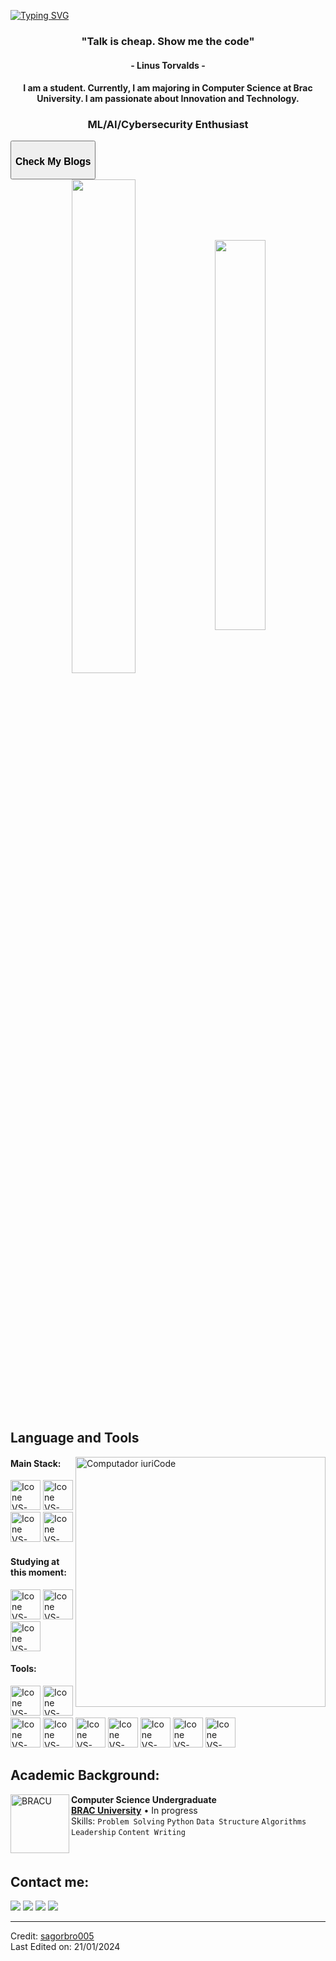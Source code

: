 [![Typing SVG](https://readme-typing-svg.herokuapp.com?color=FF3670&size=35&center=true&vCenter=true&width=1000&lines=Welcome+to+my+GitHub+profile!;My+name+is+Shahadat+Sagor;I'm+a+Computer+Science+Student)](https://git.io/typing-svg)

<h3 align="center">"Talk is cheap. Show me the code"</h3>
<h4 align="center">- Linus Torvalds -</h4>
<h4 align="center"> I am a student. Currently, I am majoring in Computer Science at Brac University. I am passionate about Innovation and Technology.</h4>
<h3 align="center">ML/AI/Cybersecurity Enthusiast</h3>
<button onclick="document.location='default.asp'"><h3 align="center">Check My Blogs</h3></button>
<br>
<div align="center" style="margin-bottom:200px">
 <img width=45% align="center" src="https://github-readme-stats.vercel.app/api?username=sagorbro005&theme=radical&show_icons=true" />
 <img width=40% align="center" src="https://github-readme-stats.vercel.app/api/top-langs/?username=sagorbro005&layout=compact&theme=radical" />
</div>


<br>

## Language and Tools

<img src="https://raw.githubusercontent.com/MicaelliMedeiros/micaellimedeiros/master/image/computer-illustration.png" min-width="400px" max-width="400px" width="400px" align="right" alt="Computador iuriCode">

#### Main Stack:
  [<img height="48px" width="48px" alt="Icone VS-Code" src="https://skillicons.dev/icons?i=html"/>](https://developer.mozilla.org/en-US/docs/Web/HTML)
  [<img height="48px" width="48px" alt="Icone VS-Code" src="https://skillicons.dev/icons?i=css"/>](https://developer.mozilla.org/en-US/docs/Web/CSS)
  [<img height="48px" width="48px" alt="Icone VS-Code" src="https://skillicons.dev/icons?i=python"/>](https://developer.mozilla.org/en-US/docs/Web/Python)
  [<img height="48px" width="48px" alt="Icone VS-Code" src="https://skillicons.dev/icons?i=c"/>](https://developer.mozilla.org/en-US/docs/Web/C)


#### Studying at this moment:
  [<img height="48px" width="48px" alt="Icone VS-Code" src="https://skillicons.dev/icons?i=aws"/>](https://aws.com/)
  [<img height="48px" width="48px" alt="Icone VS-Code" src="https://skillicons.dev/icons?i=tensorflow"/>](https://www.tensorflow.org/)
  [<img height="48px" width="48px" alt="Icone VS-Code" src="https://skillicons.dev/icons?i=azure"/>](https://www.azure.com/)

#### Tools:

  [<img height="48px" width="48px" alt="Icone VS-Code" src="https://skillicons.dev/icons?i=twitter"/>](https://www.twitter.com/)
  [<img height="48px" width="48px" alt="Icone VS-Code" src="https://skillicons.dev/icons?i=linkedin"/>](https://www.linkedin.com/)
  [<img height="48px" width="48px" alt="Icone VS-Code" src="https://skillicons.dev/icons?i=discord"/>](https://www.discord.com/)
  [<img height="48px" width="48px" alt="Icone VS-Code" src="https://skillicons.dev/icons?i=vscode"/>](https://code.visualstudio.com/)
  [<img height="48px" width="48px" alt="Icone VS-Code" src="https://skillicons.dev/icons?i=github"/>](https://github.com/)
  [<img height="48px" width="48px" alt="Icone VS-Code" src="https://skillicons.dev/icons?i=git"/>](https://git-scm.com/)
  [<img height="48px" width="48px" alt="Icone VS-Code" src="https://skillicons.dev/icons?i=anaconda"/>](https://anaconda.com/)
  [<img height="48px" width="48px" alt="Icone VS-Code" src="https://skillicons.dev/icons?i=ps"/>](https://https://www.adobe.com/products/photoshop.html/)
  [<img height="48px" width="48px" alt="Icone VS-Code" src="https://skillicons.dev/icons?i=ai"/>](https://www.adobe.com/products/illustrator.html/)
<br>

## Academic Background:

[<img align="left" height="94px" width="94px" alt="BRACU" src="https://www.bracu.ac.bd/sites/default/files/resources/media/bracu_logo.png/">](https://www.bracu.ac.bd/)
**Computer Science Undergraduate** \
[**BRAC University**](https://www.bracu.ac.bd/)  • In progress\
Skills: `Problem Solving` `Python` `Data Structure` `Algorithms`
`Leadership` `Content Writing` 

<br>

## Contact me:
<div>
<a href="https://www.facebook.com/sagorbro005/" target="_blank"><img loading="lazy" src="https://img.shields.io/badge/-Facebook-%23E4405F?style=for-the-badge&logo=facebook&logoColor=white" target="_blank"></a>
<a href = "mailto: shahadat.hossain.sagor@g.bracu.ac.bd"><img loading="lazy" src="https://img.shields.io/badge/Gmail-D14836?style=for-the-badge&logo=gmail&logoColor=white" target="_blank"></a>
<a href="https://www.linkedin.com/in/sagorbro005/" target="_blank"><img loading="lazy" src="https://img.shields.io/badge/-LinkedIn-%230077B5?style=for-the-badge&logo=linkedin&logoColor=white" target="_blank"></a>   
<a href="https://www.twitter.com/sagorbro005/" target="_blank"><img loading="lazy" src="https://img.shields.io/badge/-Twitter-%230077B5?style=for-the-badge&logo=twitter&logoColor=white" target="_blank"></a>   
</div>


------
Credit: [sagorbro005](https://github.com/sagorbro005) <br>
Last Edited on: 21/01/2024
